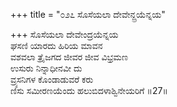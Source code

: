 +++
title = "೦೨೭ ಸೊಸೆಯಲಾ ದೇವೇನ್ದ್ರಯೆನ್ನಯ"

+++
ಸೊಸೆಯಲಾ ದೇವೇಂದ್ರಯೆನ್ನಯ  
ಘಸಣಿ ಯಾರದು ಹಿರಿಯ ಮಾವನ  
ವಶವಲಾ ತ್ರೈಜಗದ ಜೀವರ ಜೀವ ವಿಭ್ರಮಣ  
ಉಸುರು ನಿನ್ನಾಧೀನವೀ ದು  
ವ್ರ್ಯಸನಿಗಳ ಕೊಂಡಾಡುವರೆ ಕರು  
ಣಿಸು ಸಮೀರಣಯೆಂದು ಹಲುಬಿದಳಾಶ್ವಿನೇಯರಿಗೆ     ॥27॥